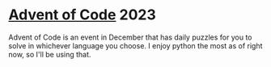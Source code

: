 # [Advent of Code](https://adventofcode.com) 2023 
Advent of Code is an event in December that has daily puzzles for you to solve in whichever language you choose. I enjoy python the most as of right now, so I'll be using that. 
